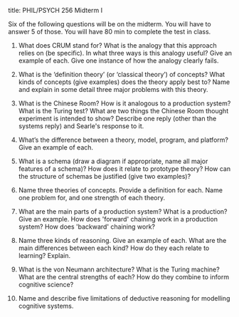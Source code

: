 title: PHIL/PSYCH 256 Midterm I

Six of the following questions will be on the midterm. You will have to answer 5 of those. You will have 80 min to complete the test in class.

1.	What does CRUM stand for? What is the analogy that this approach relies on (be specific). In what three ways is this analogy useful? Give an example of each. Give one instance of how the analogy clearly fails.

2.	What is the ‘definition theory’ (or ‘classical theory’) of concepts? What kinds of concepts (give examples) does the theory apply best to? Name and explain in some detail three major problems with this theory.

3.	What is the Chinese Room? How is it analogous to a production system? What is the Turing test? What are two things the Chinese Room thought experiment is intended to show? Describe one reply (other than the systems reply) and Searle's response to it.

4.	What’s the difference between a theory, model, program, and platform? Give an example of each.

5.	What is a schema (draw a diagram if appropriate, name all major features of a schema)? How does it relate to prototype theory? How can the structure of schemas be justified (give two examples)?

6.	Name three theories of concepts. Provide a definition for each. Name one problem for, and one strength of each theory.

7.	What are the main parts of a production system? What is a production? Give an example. How does 'forward' chaining work in a production system? How does 'backward' chaining work?

8.	Name three kinds of reasoning. Give an example of each. What are the main differences between each kind? How do they each relate to learning? Explain.

9.	What is the von Neumann architecture? What is the Turing machine? What are the central strengths of each? How do they combine to inform cognitive science?

10.	Name and describe five limitations of deductive reasoning for modelling cognitive systems.
